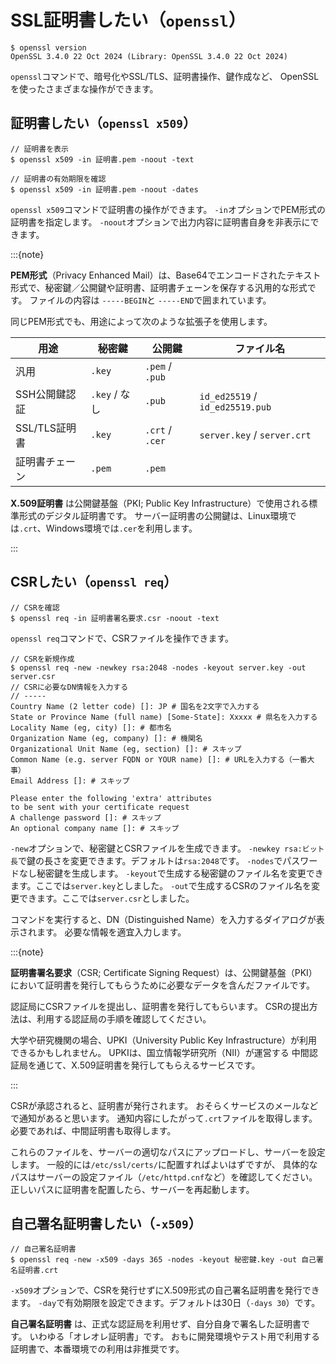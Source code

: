 # SSL証明書したい（`openssl`）

```console
$ openssl version
OpenSSL 3.4.0 22 Oct 2024 (Library: OpenSSL 3.4.0 22 Oct 2024)
```

`openssl`コマンドで、暗号化やSSL/TLS、証明書操作、鍵作成など、
OpenSSLを使ったさまざまな操作ができます。

## 証明書したい（`openssl x509`）

```console
// 証明書を表示
$ openssl x509 -in 証明書.pem -noout -text

// 証明書の有効期限を確認
$ openssl x509 -in 証明書.pem -noout -dates
```

`openssl x509`コマンドで証明書の操作ができます。
`-in`オプションでPEM形式の証明書を指定します。
`-noout`オプションで出力内容に証明書自身を非表示にできます。

:::{note}

**PEM形式**（Privacy Enhanced Mail）は、Base64でエンコードされたテキスト形式で、秘密鍵／公開鍵や証明書、証明書チェーンを保存する汎用的な形式です。
ファイルの内容は
`-----BEGIN`と
`-----END`で囲まれています。

同じPEM形式でも、用途によって次のような拡張子を使用します。

| 用途 | 秘密鍵 | 公開鍵 | ファイル名 |
|---|---|---|---|
| 汎用 | `.key` | `.pem` / `.pub` | |
| SSH公開鍵認証 | `.key` / なし | `.pub` | `id_ed25519` / `id_ed25519.pub` |
| SSL/TLS証明書 | `.key` | `.crt` / `.cer` | `server.key` / `server.crt` |
| 証明書チェーン | `.pem` | `.pem` | |

**X.509証明書** は公開鍵基盤（PKI; Public Key Infrastructure）で使用される標準形式のデジタル証明書です。
サーバー証明書の公開鍵は、Linux環境では`.crt`、Windows環境では`.cer`を利用します。

:::

## CSRしたい（`openssl req`）

```console
// CSRを確認
$ openssl req -in 証明書署名要求.csr -noout -text
```

`openssl req`コマンドで、CSRファイルを操作できます。

```console
// CSRを新規作成
$ openssl req -new -newkey rsa:2048 -nodes -keyout server.key -out server.csr
// CSRに必要なDN情報を入力する
// -----
Country Name (2 letter code) []: JP # 国名を2文字で入力する
State or Province Name (full name) [Some-State]: Xxxxx # 県名を入力する
Locality Name (eg, city) []: # 都市名
Organization Name (eg, company) []: # 機関名
Organizational Unit Name (eg, section) []: # スキップ
Common Name (e.g. server FQDN or YOUR name) []: # URLを入力する（一番大事）
Email Address []: # スキップ

Please enter the following 'extra' attributes
to be sent with your certificate request
A challenge password []: # スキップ
An optional company name []: # スキップ
```

`-new`オプションで、秘密鍵とCSRファイルを生成できます。
`-newkey rsa:ビット長`で鍵の長さを変更できます。デフォルトは`rsa:2048`です。
`-nodes`でパスワードなし秘密鍵を生成します。
`-keyout`で生成する秘密鍵のファイル名を変更できます。ここでは`server.key`としました。
`-out`で生成するCSRのファイル名を変更できます。ここでは`server.csr`としました。

コマンドを実行すると、DN（Distinguished Name）を入力するダイアログが表示されます。
必要な情報を適宜入力します。

:::{note}

**証明書署名要求**（CSR; Certificate Signing Request）は、公開鍵基盤（PKI）において証明書を発行してもらうために必要なデータを含んだファイルです。

認証局にCSRファイルを提出し、証明書を発行してもらいます。
CSRの提出方法は、利用する認証局の手順を確認してください。

大学や研究機関の場合、UPKI（University Public Key Infrastructure）が利用できるかもしれません。
UPKIは、国立情報学研究所（NII）が運営する
中間認証局を通じて、X.509証明書を発行してもらえるサービスです。

:::

CSRが承認されると、証明書が発行されます。
おそらくサービスのメールなどで通知があると思います。
通知内容にしたがって`.crt`ファイルを取得します。
必要であれば、中間証明書も取得します。

これらのファイルを、サーバーの適切なパスにアップロードし、サーバーを設定します。
一般的には`/etc/ssl/certs/`に配置すればよいはずですが、
具体的なパスはサーバーの設定ファイル（`/etc/httpd.cnf`など）を確認してください。
正しいパスに証明書を配置したら、サーバーを再起動します。

## 自己署名証明書したい（`-x509`）

```console
// 自己署名証明書
$ openssl req -new -x509 -days 365 -nodes -keyout 秘密鍵.key -out 自己署名証明書.crt
```

`-x509`オプションで、CSRを発行せずにX.509形式の自己署名証明書を発行できます。
`-day`で有効期限を設定できます。デフォルトは30日（`-days 30`）です。

**自己署名証明書** は、正式な認証局を利用せず、自分自身で署名した証明書です。
いわゆる「オレオレ証明書」です。
おもに開発環境やテスト用で利用する証明書で、本番環境での利用は非推奨です。
